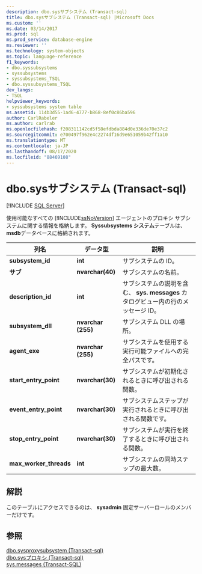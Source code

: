 ```yaml
---
description: dbo.sysサブシステム (Transact-sql)
title: dbo.sysサブシステム (Transact-sql) |Microsoft Docs
ms.custom: ''
ms.date: 03/14/2017
ms.prod: sql
ms.prod_service: database-engine
ms.reviewer: ''
ms.technology: system-objects
ms.topic: language-reference
f1_keywords:
- dbo.syssubsystems
- syssubsystems
- syssubsystems_TSQL
- dbo.syssubsystems_TSQL
dev_langs:
- TSQL
helpviewer_keywords:
- syssubsystems system table
ms.assetid: 114b3d55-1ad6-4777-b868-8ef0c86ba596
author: CarlRabeler
ms.author: carlrab
ms.openlocfilehash: f208311142cd5f58efdbda884d0e336de70e37c2
ms.sourcegitcommit: e700497f962e4c2274df16d9e651059b42ff1a10
ms.translationtype: MT
ms.contentlocale: ja-JP
ms.lasthandoff: 08/17/2020
ms.locfileid: "88469108"
---
```

# <a name="dbosyssubsystems-transact-sql"></a>dbo.sysサブシステム (Transact-sql)
[!INCLUDE [SQL Server](../../includes/applies-to-version/sqlserver.md)]

  使用可能なすべての [!INCLUDE[ssNoVersion](../../includes/ssnoversion-md.md)] エージェントのプロキシ サブシステムに関する情報を格納します。 **Syssubsystems システム**テーブルは、 **msdb**データベースに格納されます。  
  
|列名|データ型|説明|  
|-----------------|---------------|-----------------|  
|**subsystem_id**|**int**|サブシステムの ID。|  
|**サブ**|**nvarchar(40)**|サブシステムの名前。|  
|**description_id**|**int**|サブシステムの説明を含む、 **sys. messages** カタログビュー内の行のメッセージ ID。|  
|**subsystem_dll**|**nvarchar (255)**|サブシステム DLL の場所。|  
|**agent_exe**|**nvarchar (255)**|サブシステムを使用する実行可能ファイルへの完全パスです。|  
|**start_entry_point**|**nvarchar(30)**|サブシステムが初期化されるときに呼び出される関数。|  
|**event_entry_point**|**nvarchar(30)**|サブシステムステップが実行されるときに呼び出される関数です。|  
|**stop_entry_point**|**nvarchar(30)**|サブシステムが実行を終了するときに呼び出される関数。|  
|**max_worker_threads**|**int**|サブシステムの同時ステップの最大数。|  
  
## <a name="remarks"></a>解説  
 このテーブルにアクセスできるのは、 **sysadmin** 固定サーバーロールのメンバーだけです。  
  
## <a name="see-also"></a>参照  
 [dbo.sysproxysubsystem &#40;Transact-sql&#41;](../../relational-databases/system-tables/dbo-sysproxysubsystem-transact-sql.md)   
 [dbo.sysプロキシ &#40;Transact-sql&#41;](../../relational-databases/system-tables/dbo-sysproxies-transact-sql.md)   
 [sys.messages &#40;Transact-SQL&#41;](../../relational-databases/system-catalog-views/messages-for-errors-catalog-views-sys-messages.md)  
  
  
